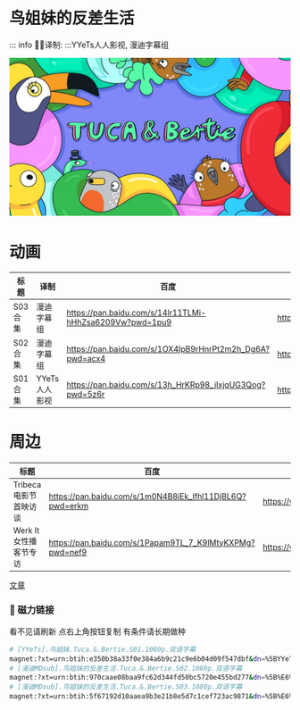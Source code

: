 # 鸟姐妹的反差生活

::: info
✍🏻译制: 
:::YYeTs人人影视, 漫迪字幕组

![maxresdefault.jpeg](maxresdefault.jpeg)

# 动画

| 标题 | 译制 | 百度 | 阿里 | MDpan |
| --- | --- | --- | --- | --- |
| S03合集 | 漫迪字幕组 | https://pan.baidu.com/s/14lr11TLMi-hHhZsa6209Vw?pwd=1pu9 | https://www.aliyundrive.com/s/SA3Ztd8iqHX | https://mdpan.tk/zh-CN/%E9%B8%9F%E5%A7%90%E5%A6%B9%E7%9A%84%E5%8F%8D%E5%B7%AE%E7%94%9F%E6%B4%BB/Season%203/ |
| S02合集 | 漫迪字幕组 | https://pan.baidu.com/s/1OX4IpB9rHnrPt2m2h_Dg6A?pwd=acx4 | https://www.aliyundrive.com/s/jE2HdQoRGhK | https://mdpan.tk/%E9%B8%9F%E5%A7%90%E5%A6%B9%E7%9A%84%E5%8F%8D%E5%B7%AE%E7%94%9F%E6%B4%BB |
| S01合集 | YYeTs人人影视 | https://pan.baidu.com/s/13h_HrKRp98_jIxjqUG3Qog?pwd=5z6r | https://www.aliyundrive.com/s/tGmPKH3CkNF | https://mdpan.tk/%E9%B8%9F%E5%A7%90%E5%A6%B9%E7%9A%84%E5%8F%8D%E5%B7%AE%E7%94%9F%E6%B4%BB |

# 周边

| 标题 | 百度 | 阿里 | 微博 | Bilibili |
| --- | --- | --- | --- | --- |
| Tribeca电影节首映访谈 | https://pan.baidu.com/s/1m0N4B8iEk_Ifhl11DjBL6Q?pwd=erkm | https://www.aliyundrive.com/s/28yyyg2uu3i | https://weibo.com/2355632031/KuYN1q6eV | https://www.bilibili.com/video/BV13M4y1V7N2 |
| Werk It女性播客节专访 | https://pan.baidu.com/s/1Papam9TL_7_K9lMtyKXPMg?pwd=nef9 | https://www.aliyundrive.com/s/28yyyg2uu3i | https://weibo.com/2355632031/M4dRRuKVj | https://www.bilibili.com/video/BV1E14y1s7mW |

[文章](%E6%96%87%E7%AB%A0%20f6700a3a00694059a006a3db950e0eca.csv)

### 🧲 磁力链接

看不见请刷新 点右上角按钮复制 有条件请长期做种

```bash
# [YYeTs].鸟姐妹.Tuca.&.Bertie.S01.1080p.双语字幕
magnet:?xt=urn:btih:e350b38a33f0e384a6b9c21c9e6b04d09f547dbf&dn=%5BYYeTs%5D.%E9%B8%9F%E5%A7%90%E5%A6%B9.Tuca.%26.Bertie.S01.1080p.%E5%8F%8C%E8%AF%AD%E5%AD%97%E5%B9%95&tr=http%3A%2F%2Falltorrents.net%3A80%2Fbt%2Fannounce.php&tr=http%3A%2F%2Fbluebird-hd.org%2Fannounce.php&tr=http%3A%2F%2Fwww.thetradersden.org%2Fforums%2Ftracker%2Fannounce.php&tr=http%3A%2F%2Ftracker.trancetraffic.com%3A80%2Fannounce.php&tr=http%3A%2F%2Firrenhaus.dyndns.dk%3A80%2Fannounce.php&tr=http%3A%2F%2F1337.abcvg.info%3A80%2Fannounce&tr=http%3A%2F%2Fbt.beatrice-raws.org%3A80%2Fannounce&tr=http%3A%2F%2Fwww.tribalmixes.com%3A80%2Fannounce.php&tr=http%3A%2F%2Fwww.wareztorrent.com%3A80%2Fannounce
# [漫迪MDsub].鸟姐妹的反差生活.Tuca.&.Bertie.S02.1080p.双语字幕
magnet:?xt=urn:btih:970caae08baa9fc62d344fd50bc5720e455bd277&dn=%5B%E6%BC%AB%E8%BF%AAMDsub%5D.%E9%B8%9F%E5%A7%90%E5%A6%B9%E7%9A%84%E5%8F%8D%E5%B7%AE%E7%94%9F%E6%B4%BB.Tuca.%26.Bertie.S02.1080p.%E5%8F%8C%E8%AF%AD%E5%AD%97%E5%B9%95&tr=http%3A%2F%2Falltorrents.net%3A80%2Fbt%2Fannounce.php&tr=http%3A%2F%2Fbluebird-hd.org%2Fannounce.php&tr=http%3A%2F%2Fwww.thetradersden.org%2Fforums%2Ftracker%2Fannounce.php&tr=http%3A%2F%2Ftracker.trancetraffic.com%3A80%2Fannounce.php&tr=http%3A%2F%2Firrenhaus.dyndns.dk%3A80%2Fannounce.php&tr=http%3A%2F%2F1337.abcvg.info%3A80%2Fannounce&tr=http%3A%2F%2Fbt.beatrice-raws.org%3A80%2Fannounce&tr=http%3A%2F%2Fwww.tribalmixes.com%3A80%2Fannounce.php&tr=http%3A%2F%2Fwww.wareztorrent.com%3A80%2Fannounce
# [漫迪MDsub].鸟姐妹的反差生活.Tuca.&.Bertie.S03.1080p.双语字幕
magnet:?xt=urn:btih:5f67192d10aaea9b3e21b8e5d7c1cef723ac9871&dn=%5B%E6%BC%AB%E8%BF%AAMDsub%5D.%E9%B8%9F%E5%A7%90%E5%A6%B9%E7%9A%84%E5%8F%8D%E5%B7%AE%E7%94%9F%E6%B4%BB.Tuca.%26.Bertie.S03.1080p.%E5%8F%8C%E8%AF%AD%E5%AD%97%E5%B9%95&tr=http%3A%2F%2Falltorrents.net%3A80%2Fbt%2Fannounce.php&tr=http%3A%2F%2Fbluebird-hd.org%2Fannounce.php&tr=http%3A%2F%2Fwww.thetradersden.org%2Fforums%2Ftracker%2Fannounce.php&tr=http%3A%2F%2Ftracker.trancetraffic.com%3A80%2Fannounce.php&tr=http%3A%2F%2Firrenhaus.dyndns.dk%3A80%2Fannounce.php&tr=http%3A%2F%2F1337.abcvg.info%3A80%2Fannounce&tr=http%3A%2F%2Fbt.beatrice-raws.org%3A80%2Fannounce&tr=http%3A%2F%2Fwww.tribalmixes.com%3A80%2Fannounce.php&tr=http%3A%2F%2Fwww.wareztorrent.com%3A80%2Fannounce
```